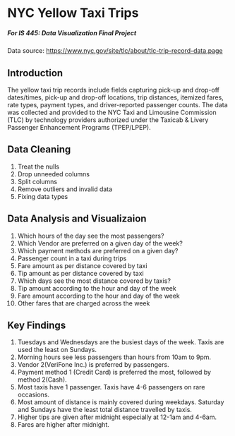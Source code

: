 # NYC Yellow Taxi Trips 
##### For IS 445: Data Visualization Final Project

Data source: https://www.nyc.gov/site/tlc/about/tlc-trip-record-data.page

 
 ## Introduction
The yellow taxi trip records include fields capturing pick-up and drop-off dates/times, pick-up and drop-off locations, trip distances, itemized fares, rate types, payment types, and driver-reported passenger counts. The data was collected and provided to the NYC Taxi and Limousine Commission (TLC) by technology providers authorized under the Taxicab & Livery Passenger Enhancement Programs (TPEP/LPEP).

 

## Data Cleaning
1. Treat the nulls
2. Drop unneeded columns
3. Split columns
4. Remove outliers and invalid data
5. Fixing data types




## Data Analysis and Visualizaion
1. Which hours of the day see the most passengers?
2. Which Vendor are preferred on a given day of the week?
3. Which payment methods are preferred on a given day?
4. Passenger count in a taxi during trips
5. Fare amount as per distance covered by taxi
6. Tip amount as per distance covered by taxi
7. Which days see the most distance covered by taxis?
8. Tip amount according to the hour and day of the week
9. Fare amount according to the hour and day of the week
10. Other fares that are charged across the week




## Key Findings
1. Tuesdays and Wednesdays are the busiest days of the week. Taxis are used the least on Sundays.
2. Morning hours see less passengers than hours from 10am to 9pm.
3. Vendor 2(VeriFone Inc.) is preferred by passengers.
4. Payment method 1 (Credit Card) is preferred the most, followed by method 2(Cash).
5. Most taxis have 1 passenger. Taxis have 4-6 passengers on rare occasions.
6. Most amount of distance is mainly covered during weekdays. Saturday and Sundays have the least total distance travelled by taxis.
7. Higher tips are given after midnight especially at 12-1am and 4-6am.
8. Fares are higher after midnight.

